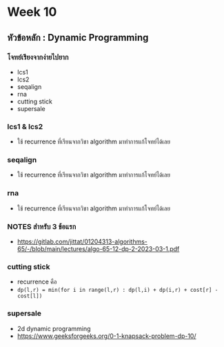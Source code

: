 # Week 10

## หัวข้อหลัก : Dynamic Programming

### โจทย์เรียงจากง่ายไปยาก
- lcs1
- lcs2
- seqalign
- rna
- cutting stick
- supersale

### lcs1 & lcs2
- ใช้ recurrence ที่เรียนจากวิชา algorithm มาทำการแก้โจทย์ได้เลย 

### seqalign
- ใช้ recurrence ที่เรียนจากวิชา algorithm มาทำการแก้โจทย์ได้เลย

### rna
- ใช้ recurrence ที่เรียนจากวิชา algorithm มาทำการแก้โจทย์ได้เลย

### NOTES สำหรับ 3 ข้อแรก
- https://gitlab.com/jittat/01204313-algorithms-65/-/blob/main/lectures/algo-65-12-dp-2-2023-03-1.pdf

### cutting stick
- recurrence คือ 
- `dp(l,r) = min(for i in range(l,r) : dp(l,i) + dp(i,r) + cost[r] - cost[l])`

### supersale
- 2d dynamic programming
- https://www.geeksforgeeks.org/0-1-knapsack-problem-dp-10/
